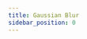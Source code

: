 ```yaml
---
title: Gaussian Blur
sidebar_position: 0
---
```


<DarumaPlayer src='https://raw.githubusercontent.com/verygoodgraphics/resource/main/feature/blur__daruma/blur__gaussian_blur.daruma' />
